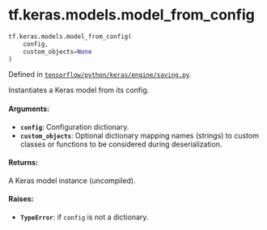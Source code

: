 <div itemscope itemtype="http://developers.google.com/ReferenceObject">
<meta itemprop="name" content="tf.keras.models.model_from_config" />
</div>

# tf.keras.models.model_from_config

``` python
tf.keras.models.model_from_config(
    config,
    custom_objects=None
)
```



Defined in [`tensorflow/python/keras/engine/saving.py`](https://www.tensorflow.org/code/tensorflow/python/keras/engine/saving.py).

Instantiates a Keras model from its config.

#### Arguments:

* <b>`config`</b>: Configuration dictionary.
* <b>`custom_objects`</b>: Optional dictionary mapping names
        (strings) to custom classes or functions to be
        considered during deserialization.


#### Returns:

A Keras model instance (uncompiled).


#### Raises:

* <b>`TypeError`</b>: if `config` is not a dictionary.